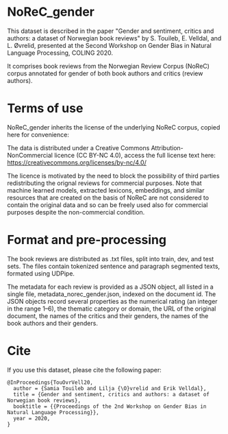 # NoReC_gender

This dataset is described in the paper "Gender and sentiment, critics and authors: a dataset of Norwegian book reviews" by S. Touileb, E. Velldal, and L. Øvrelid, presented at the Second Workshop on Gender Bias in Natural Language Processing, COLING 2020.

It comprises book reviews from the Norwegian Review Corpus (NoReC) corpus annotated for gender of both book authors and critics (review authors).

# Terms of use

NoReC_gender inherits the license of the underlying NoReC corpus, copied here for convenience:

The data is distributed under a Creative Commons Attribution-NonCommercial licence (CC BY-NC 4.0), access the full license text here: https://creativecommons.org/licenses/by-nc/4.0/

The licence is motivated by the need to block the possibility of third parties redistributing the orignal reviews for commercial purposes. Note that machine learned models, extracted lexicons, embeddings, and similar resources that are created on the basis of NoReC are not considered to contain the original data and so can be freely used also for commercial purposes despite the non-commercial condition.

# Format and pre-processing

The book reviews are distributed as .txt files, split into train, dev, and test sets. The files contain tokenized sentence and paragraph segmented texts, formated using UDPipe.   

The metadata for each review is provided as a JSON object, all listed in a single file, metadata_norec_gender.json, indexed on the document id. The JSON objects record several properties as the numerical rating (an integer in the range 1–6), the thematic category or domain, the URL of the original document, the names of the critics and their genders, the names of the book authors and their genders.

# Cite

If you use this dataset, please cite the following paper:

```
@InProceedings{TouOvrVell20,
  author = {Samia Touileb and Lilja {\O}vrelid and Erik Velldal},
  title = {Gender and sentiment, critics and authors: a dataset of Norwegian book reviews},
  booktitle = {{Proceedings of the 2nd Workshop on Gender Bias in Natural Language Processing}},
  year = 2020,
}
```
